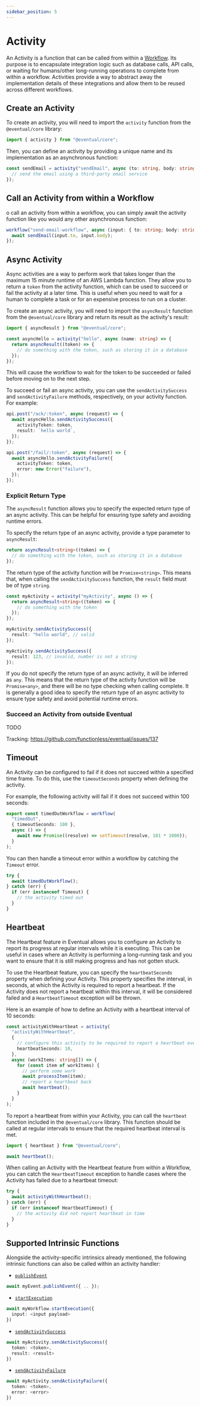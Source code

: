 ```yaml
---
sidebar_position: 5
---
```


# Activity

An Activity is a function that can be called from within a [Workflow](./workflow.md). Its purpose is to encapsulate integration logic such as database calls, API calls, or waiting for humans/other long-running operations to complete from within a workflow. Activities provide a way to abstract away the implementation details of these integrations and allow them to be reused across different workflows.

## Create an Activity

To create an activity, you will need to import the `activity` function from the `@eventual/core` library:

```ts
import { activity } from "@eventual/core";
```

Then, you can define an activity by providing a unique name and its implementation as an asynchronous function:

```ts
const sendEmail = activity("sendEmail", async (to: string, body: string) => {
  // send the email using a third-party email service
});
```

## Call an Activity from within a Workflow

o call an activity from within a workflow, you can simply await the activity function like you would any other asynchronous function:

```ts
workflow("send-email-workflow", async (input: { to: string; body: string }) => {
  await sendEmail(input.to, input.body);
});
```

## Async Activity

Async activities are a way to perform work that takes longer than the maximum 15 minute runtime of an AWS Lambda function. They allow you to return a `token` from the activity function, which can be used to succeed or fail the activity at a later time. This is useful when you need to wait for a human to complete a task or for an expensive process to run on a cluster.

To create an async activity, you will need to import the `asyncResult` function from the `@eventual/core` library and return its result as the activity's result:

```ts
import { asyncResult } from "@eventual/core";

const asyncHello = activity("hello", async (name: string) => {
  return asyncResult((token) => {
    // do something with the token, such as storing it in a database
  });
});
```

This will cause the workflow to wait for the token to be succeeded or failed before moving on to the next step.

To succeed or fail an async activity, you can use the `sendActivitySuccess` and `sendActivityFailure` methods, respectively, on your activity function. For example:

```ts
api.post("/ack/:token", async (request) => {
  await asyncHello.sendActivitySuccess({
    activityToken: token,
    result: `hello world`,
  });
});

api.post("/fail/:token", async (request) => {
  await asyncHello.sendActivityFailure({
    activityToken: token,
    error: new Error("failure"),
  });
});
```

### Explicit Return Type

The `asyncResult` function allows you to specify the expected return type of an async activity. This can be helpful for ensuring type safety and avoiding runtime errors.

To specify the return type of an async activity, provide a type parameter to `asyncResult`:

```ts
return asyncResult<string>((token) => {
  // do something with the token, such as storing it in a database
});
```

The return type of the activity function will be `Promise<string>`. This means that, when calling the `sendActivitySuccess` function, the `result` field must be of type `string`.

```ts
const myActivity = activity("myActivity", async () => {
  return asyncResult<string>((token) => {
    // do something with the token
  });
});

myActivity.sendActivitySuccess({
  result: "hello world", // valid
});

myActivity.sendActivitySuccess({
  result: 123, // invalid, number is not a string
});
```

If you do not specify the return type of an async activity, it will be inferred as `any`. This means that the return type of the activity function will be `Promise<any>`, and there will be no type checking when calling complete. It is generally a good idea to specify the return type of an async activity to ensure type safety and avoid potential runtime errors.

### Succeed an Activity from outside Eventual

TODO

Tracking: https://github.com/functionless/eventual/issues/137

## Timeout

An Activity can be configured to fail if it does not succeed within a specified time frame. To do this, use the `timeoutSeconds` property when defining the activity.

For example, the following activity will fail if it does not succeed within 100 seconds:

```ts
export const timedOutWorkflow = workflow(
  "timedOut",
  { timeoutSeconds: 100 },
  async () => {
    await new Promise((resolve) => setTimeout(resolve, 101 * 1000));
  }
);
```

You can then handle a timeout error within a workflow by catching the `Timeout` error.

```ts
try {
  await timedOutWorkflow();
} catch (err) {
  if (err instanceof Timeout) {
    // the activity timed out
  }
}
```

## Heartbeat

The Heartbeat feature in Eventual allows you to configure an Activity to report its progress at regular intervals while it is executing. This can be useful in cases where an Activity is performing a long-running task and you want to ensure that it is still making progress and has not gotten stuck.

To use the Heartbeat feature, you can specify the `heartbeatSeconds` property when defining your Activity. This property specifies the interval, in seconds, at which the Activity is required to report a heartbeat. If the Activity does not report a heartbeat within this interval, it will be considered failed and a `HeartbeatTimeout` exception will be thrown.

Here is an example of how to define an Activity with a heartbeat interval of 10 seconds:

```ts
const activityWithHeartbeat = activity(
  "activityWithHeartbeat",
  {
    // configure this activity to be required to report a heartbeat every 10 seconds
    heartbeatSeconds: 10,
  },
  async (workItems: string[]) => {
    for (const item of workItems) {
      // perform some work
      await processItem(item);
      // report a heartbeat back
      await heartbeat();
    }
  }
);
```

To report a heartbeat from within your Activity, you can call the `heartbeat` function included in the `@eventual/core` library. This function should be called at regular intervals to ensure that the required heartbeat interval is met.

```ts
import { heartbeat } from "@eventual/core";

await heartbeat();
```

When calling an Activity with the Heartbeat feature from within a Workflow, you can catch the `HeartbeatTimeout` exception to handle cases where the Activity has failed due to a heartbeat timeout:

```ts
try {
  await activityWithHeartbeat();
} catch (err) {
  if (err instanceof HeartbeatTimeout) {
    // the activity did not report heartbeat in time
  }
}
```

## Supported Intrinsic Functions

Alongside the activity-specific intrinsics already mentioned, the following intrinsic functions can also be called within an activity handler:

- [`publishEvent`](./event.md#publish-to-an-event)

```ts
await myEvent.publishEvent({ .. });
```

- [`startExecution`](./workflow.md#start-execution)

```ts
await myWorkflow.startExecution({
  input: <input payload>
})
```

- [`sendActivitySuccess`](./activity.md#complete-an-activity-from-outside-eventual)

```ts
await myActivity.sendActivitySuccess({
  token: <token>,
  result: <result>
})
```

- [`sendActivityFailure`](./activity.md#fail-an-activity)

```ts
await myActivity.sendActivityFailure({
  token: <token>,
  error: <error>
})
```
